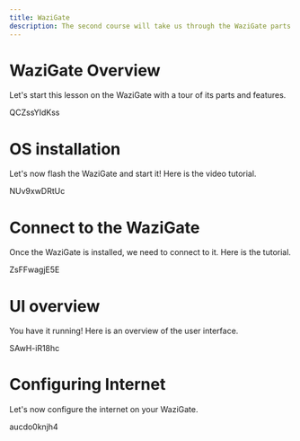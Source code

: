```yaml
---
title: WaziGate
description: The second course will take us through the WaziGate parts and features.
---
```


WaziGate Overview
================

Let's start this lesson on the WaziGate with a tour of its parts and features.

<youtube>QCZssYIdKss</youtube>

OS installation
===============

Let's now flash the WaziGate and start it! Here is the video tutorial.

<youtube>NUv9xwDRtUc</youtube>

Connect to the WaziGate
=======================

Once the WaziGate is installed, we need to connect to it. Here is the tutorial.

<youtube>ZsFFwagjE5E</youtube>

UI overview
===========

You have it running! Here is an overview of the user interface.

<youtube>SAwH-iR18hc</youtube>

Configuring Internet
====================

Let's now configure the internet on your WaziGate.

<youtube>aucdo0knjh4</youtube>
